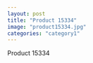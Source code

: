 ```yaml
---
layout: post
title: "Product 15334"
image: "product15334.jpg"
categories: "category1"
---
```

Product 15334
